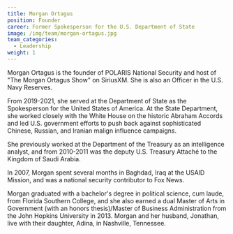 ```yaml
---
title: Morgan Ortagus
position: Founder
career: Former Spokesperson for the U.S. Department of State
image: /img/team/morgan-ortagus.jpg
team_categories:
  - Leadership
weight: 1
---
```

Morgan Ortagus is the founder of POLARIS National Security and host of "The Morgan Ortagus Show" on SiriusXM. She is also an Officer in the U.S. Navy Reserves. 

From 2019-2021, she served at the Department of State as the Spokesperson for the United States of America. At the State Department, she worked closely with the White House on the historic Abraham Accords and led U.S. government efforts to push back against sophisticated Chinese, Russian, and Iranian malign influence campaigns. 

She previously worked at the Department of the Treasury as an intelligence analyst, and from 2010-2011 was the deputy U.S. Treasury Attaché to the Kingdom of Saudi Arabia.

In 2007, Morgan spent several months in Baghdad, Iraq at the USAID Mission, and was a national security contributor to Fox News.

Morgan graduated with a bachelor's degree in political science, cum laude, from Florida Southern College, and she also earned a dual Master of Arts in Government (with an honors thesis)/Master of Business Administration from the John Hopkins University in 2013. Morgan and her husband, Jonathan, live with their daughter, Adina, in Nashville, Tennessee.